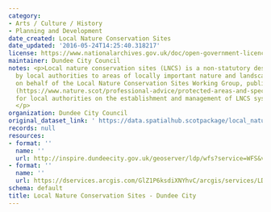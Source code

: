 ```yaml
---
category:
- Arts / Culture / History
- Planning and Development
date_created: Local Nature Conservation Sites
date_updated: '2016-05-24T14:25:40.318217'
license: https://www.nationalarchives.gov.uk/doc/open-government-licence/version/3/
maintainer: Dundee City Council
notes: <p>Local nature conservation sites (LNCS) is a non-statutory designation given
  by local authorities to areas of locally important nature and landscapes. NatureScot,
  on behalf of the Local Nature Conservation Sites Working Group, published guidance
  (https://www.nature.scot/professional-advice/protected-areas-and-species/protected-areas/local-designations/local-nature-conservation-sites)
  for local authorities on the establishment and management of LNCS systems in Scotland.
  </p>
organization: Dundee City Council
original_dataset_link: ' https://data.spatialhub.scotpackage/local_nature_conservation_sites-dc'
records: null
resources:
- format: ''
  name: ''
  url: http://inspire.dundeecity.gov.uk/geoserver/ldp/wfs?service=WFS&version=2.0.0&request=getCapabilities
- format: ''
  name: ''
  url: https://dservices.arcgis.com/GlZ1P6ksdiXNYhvC/arcgis/services/LDP2019_WFS/WFSServer?SERVICE=WFS&REQUEST=GetCapabilities
schema: default
title: Local Nature Conservation Sites - Dundee City
---
```

